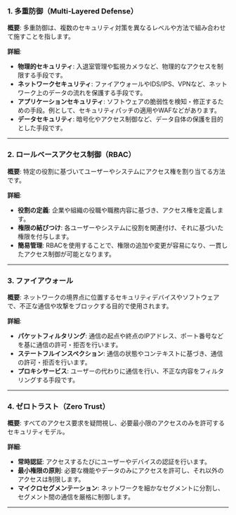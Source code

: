 ### 1. 多重防御（Multi-Layered Defense）

**概要**:
多重防御は、複数のセキュリティ対策を異なるレベルや方法で組み合わせて施すことを指します。

**詳細**:
- **物理的セキュリティ**: 入退室管理や監視カメラなど、物理的なアクセスを制限する手段です。
- **ネットワークセキュリティ**: ファイアウォールやIDS/IPS、VPNなど、ネットワーク上のデータの流れを保護する手段です。
- **アプリケーションセキュリティ**: ソフトウェアの脆弱性を検知・修正するための手段。例として、セキュリティパッチの適用やWAFなどがあります。
- **データセキュリティ**: 暗号化やアクセス制御など、データ自体の保護を目的とした手段です。

---

### 2. ロールベースアクセス制御（RBAC）

**概要**:
特定の役割に基づいてユーザーやシステムにアクセス権を割り当てる方法です。

**詳細**:
- **役割の定義**: 企業や組織の役職や職務内容に基づき、アクセス権を定義します。
- **権限の結びつけ**: 各ユーザーやシステムに役割を関連付け、それに基づいた権限を付与します。
- **簡易管理**: RBACを使用することで、権限の追加や変更が容易になり、一貫したアクセス制御が可能となります。

---

### 3. ファイアウォール

**概要**:
ネットワークの境界点に位置するセキュリティデバイスやソフトウェアで、不正な通信や攻撃をブロックする目的で使用されます。

**詳細**:
- **パケットフィルタリング**: 通信の起点や終点のIPアドレス、ポート番号などを基に通信の許可・拒否を行います。
- **ステートフルインスペクション**: 通信の状態やコンテキストに基づき、通信の許可・拒否を行います。
- **プロキシサービス**: ユーザーの代わりに通信を行い、不正な内容をフィルタリングする手段です。

---

### 4. ゼロトラスト（Zero Trust）

**概要**:
すべてのアクセス要求を疑問視し、必要最小限のアクセスのみを許可するセキュリティモデル。

**詳細**:
- **常時認証**: アクセスするたびにユーザーやデバイスの認証を行います。
- **最小権限の原則**: 必要な機能やデータのみにアクセスを許可し、それ以外のアクセスは制限します。
- **マイクロセグメンテーション**: ネットワークを細かなセグメントに分割し、セグメント間の通信を厳格に制御します。

---
